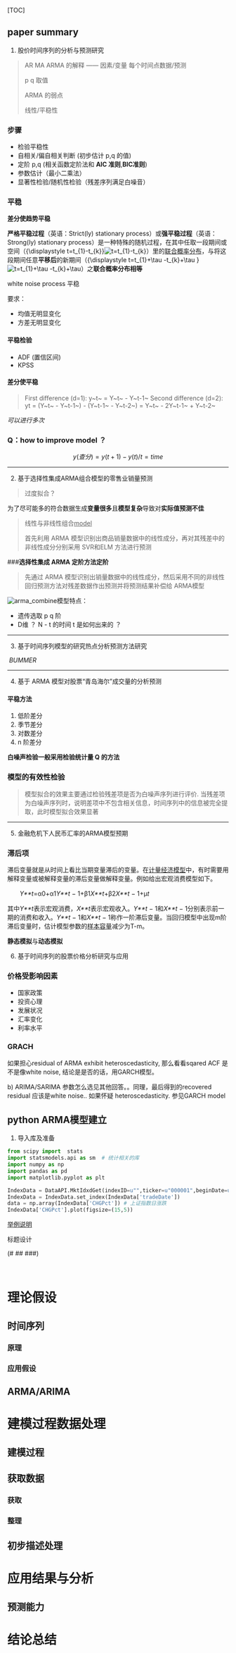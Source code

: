 [TOC]



## paper summary



1. 股价时间序列的分析与预测研究

> AR MA ARMA 的解释 —— 因素/变量 每个时间点数据/预测 
>
> p q 取值
>
> ARMA 的弱点 
>
> 线性/平稳性

### 步骤

* 检验平稳性
* 自相关/偏自相关判断 (初步估计 p,q 的值)
* 定阶 p,q (相关函数定阶法和 **AIC 准则**,**BIC准则**)
* 参数估计（最小二乘法）
* 显著性检验/随机性检验（残差序列满足白噪音）

### **平稳**

**差分使趋势平稳**

**严格平稳过程**（英语：Strict(ly) stationary process）或**强平稳过程**（英语：Strong(ly) stationary process）是一种特殊的随机过程，在其中任取一段期间或空间（{\displaystyle t=t_{1}-t_{k}}![t=t_{1}-t_{k}](https://wikimedia.org/api/rest_v1/media/math/render/svg/4da7084c421111f9d409b728be605151f3118caa)）里的[联合概率分布](https://zh.wikipedia.org/w/index.php?title=%E8%81%AF%E5%90%88%E6%A9%9F%E7%8E%87%E5%88%86%E4%BD%88&action=edit&redlink=1)，与将这段期间任意**平移后**的新期间（{\displaystyle t=t_{1}+\tau -t_{k}+\tau }![t=t_{1}+\tau -t_{k}+\tau ](https://wikimedia.org/api/rest_v1/media/math/render/svg/9341b11a8e144bb219b978df8640ae5fc9730c6e)）之**联合概率分布相等**

white noise process 平稳

要求：

* 均值无明显变化
* 方差无明显变化

#### **平稳检验**

* ADF (置信区间)
* KPSS

#### **差分使平稳**

> First difference (d=1): y~t~ = Y~t~ - Y~t-1~
> Second difference (d=2): yt = (Y~t~ - Y~t-1~) - (Y~t-1~ - Y~t-2~)
> = Y~t~ - 2Y~t-1~ + Y~t-2~

*可以进行多次*

### Q：how to improve model ？

$$
y(查分) = y(t+1) - y(t)  /  t = time
$$

------



2. 基于选择性集成ARMA组合模型的零售业销量预测

> 过度拟合？

为了尽可能多的符合数据生成**变量很多**且**模型复杂**导致对**实际值预测不佳**

>线性与非线性组合<u>model</u>
>
>首先利用 ARMA 模型识别出商品销量数据中的线性成分，再对其残差中的非线性成分分别采用 SVR和ELM 方法进行预测 

###**选择性集成 ARMA 定阶方法定阶**

> 先通过 ARMA 模型识别出销量数据中的线性成分，然后采用不同的非线性回归预测方法对残差数据作出预测并将预测结果补偿给 ARMA模型

![arma_combine](/Users/zhangxinwan/where_paper/paper_prepare/markdown_image/arma_combine.png)模型特点：

* 遗传选取 p q 阶
* D维 ？ N - t 的时间 t 是如何出来的 ？

------



3. 基于时间序列模型的研究热点分析预测方法研究

​                                                                         *BUMMER*

------



4. 基于 ARMA 模型对股票“青岛海尔”成交量的分析预测 

#### **平稳方法**

1. 低阶差分
2. 季节差分
3. 对数差分
4. n 阶差分

**白噪声检验一般采用检验统计量 Q 的方法**

### 模型的有效性检验

> 模型拟合的效果主要通过检验残差项是否为白噪声序列进行评价. 当残差项为白噪声序列时，说明差项中不包含相关信息，时间序列中的信息被完全提取，此时模型拟合效果显著

------



5. 金融危机下人民币汇率的ARMA模型预期

### 滞后项

滞后变量就是从时间上看比当期变量滞后的变量。在[计量经济模型](https://wiki.mbalib.com/wiki/%E8%AE%A1%E9%87%8F%E7%BB%8F%E6%B5%8E%E6%A8%A1%E5%9E%8B)中，有时需要用解释变量或被解释变量的滞后变量做解释变量。例如给出宏观消费模型如下。

　　*Y**t*=α0+α1*Y**t* − 1+β1*X**t*+β2*X**t* − 1+μ*t*

其中*Y**t*表示宏观消费，*X**t*表示宏观收入。*Y**t* − 1和*X**t* − 1分别表示前一期的消费和收入。*Y**t* − 1和*X**t* − 1称作一阶滞后变量。当回归模型中出现m阶滞后变量时，估计模型参数的[样本容量](https://wiki.mbalib.com/wiki/%E6%A0%B7%E6%9C%AC%E5%AE%B9%E9%87%8F)减少为T-m。

**静态模拟**与**动态模拟**

6. 基于时间序列的股票价格分析研究与应用

### 价格受影响因素

* 国家政策
* 投资心理
* 发展状况
* 汇率变化
* 利率水平

### GRACH

如果担心residual of ARMA exhibit heteroscedasticity, 那么看看sqared ACF 是不是像white noise, 结论是是否的话，用GARCH模型。

b) ARIMA/SARIMA
参数怎么选见其他回答。。同理，最后得到的recovered residual 应该是white noise.. 如果怀疑 heteroscedasticity. 参见GARCH model

## python ARMA模型建立

1. 导入库及准备

``` python
from scipy import  stats
import statsmodels.api as sm  # 统计相关的库
import numpy as np
import pandas as pd
import matplotlib.pyplot as plt

IndexData = DataAPI.MktIdxdGet(indexID=u"",ticker=u"000001",beginDate=u"20130101",endDate=u"20140801",field=u"tradeDate,closeIndex,CHGPct",pandas="1") 
IndexData = IndexData.set_index(IndexData['tradeDate'])
data = np.array(IndexData['CHGPct']) # 上证指数日涨跌
IndexData['CHGPct'].plot(figsize=(15,5))
```

[举例说明](https://uqer.io/v3/community/share/57988677228e5ba28e05faff)

标题设计

(# ## ###)

​	

# 理论假设

## 	时间序列

### 		原理

### 		应用假设	

## 	ARMA/ARIMA



# 建模过程数据处理

## 	建模过程

## 	获取数据

### 			获取

### 			整理

## 	初步描述处理



# 应用结果与分析
## 预测能力



# 结论总结
